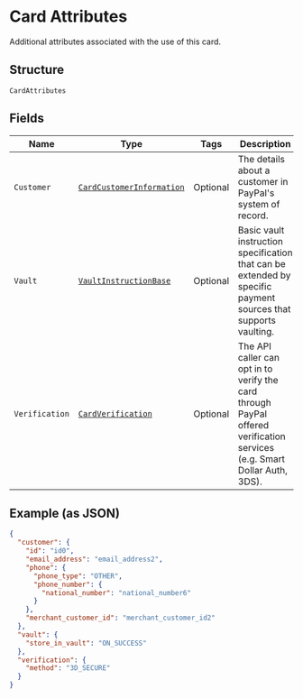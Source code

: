 
# Card Attributes

Additional attributes associated with the use of this card.

## Structure

`CardAttributes`

## Fields

| Name | Type | Tags | Description | Getter | Setter |
|  --- | --- | --- | --- | --- | --- |
| `Customer` | [`CardCustomerInformation`](../../doc/models/card-customer-information.md) | Optional | The details about a customer in PayPal's system of record. | CardCustomerInformation getCustomer() | setCustomer(CardCustomerInformation customer) |
| `Vault` | [`VaultInstructionBase`](../../doc/models/vault-instruction-base.md) | Optional | Basic vault instruction specification that can be extended by specific payment sources that supports vaulting. | VaultInstructionBase getVault() | setVault(VaultInstructionBase vault) |
| `Verification` | [`CardVerification`](../../doc/models/card-verification.md) | Optional | The API caller can opt in to verify the card through PayPal offered verification services (e.g. Smart Dollar Auth, 3DS). | CardVerification getVerification() | setVerification(CardVerification verification) |

## Example (as JSON)

```json
{
  "customer": {
    "id": "id0",
    "email_address": "email_address2",
    "phone": {
      "phone_type": "OTHER",
      "phone_number": {
        "national_number": "national_number6"
      }
    },
    "merchant_customer_id": "merchant_customer_id2"
  },
  "vault": {
    "store_in_vault": "ON_SUCCESS"
  },
  "verification": {
    "method": "3D_SECURE"
  }
}
```

